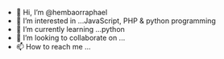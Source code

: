 - 👋 Hi, I’m @hembaorraphael
- 👀 I’m interested in ...JavaScript, PHP & python programming 
- 🌱 I’m currently learning ...python
- 💞️ I’m looking to collaborate on ...
- 📫 How to reach me ...

<!---
hembaorraphael/hembaorraphael is a ✨ special ✨ repository because its `README.md` (this file) appears on your GitHub profile.
You can click the Preview link to take a look at your changes.
--->
